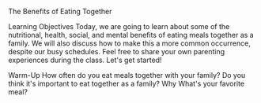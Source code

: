 The Benefits of Eating Together

Learning Objectives
Today, we are going to learn about some of the nutritional, health, social, and mental benefits of eating meals together as a family. We will also discuss how to make this a more common occurrence, despite our busy schedules. Feel free to share your own parenting experiences during the class. Let's get started!

Warm-Up
How often do you eat meals together with your family?
Do you think it's important to eat together as a family? Why
What's your favorite meal?



